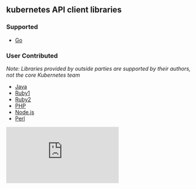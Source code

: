 ## kubernetes API client libraries

### Supported
   * [Go](https://github.com/GoogleCloudPlatform/kubernetes/tree/master/pkg/client)

### User Contributed
*Note: Libraries provided by outside parties are supported by their authors, not the core Kubernetes team*

   * [Java](https://github.com/fabric8io/fabric8/tree/master/components/kubernetes-api)
   * [Ruby1](https://github.com/Ch00k/kuber)
   * [Ruby2](https://github.com/abonas/kubeclient)
   * [PHP](https://github.com/devstub/kubernetes-api-php-client)
   * [Node.js](https://github.com/tenxcloud/node-kubernetes-client)
   * [Perl](https://metacpan.org/pod/Net::Kubernetes)



[![Analytics](https://kubernetes-site.appspot.com/UA-36037335-10/GitHub/docs/client-libraries.md?pixel)]()

